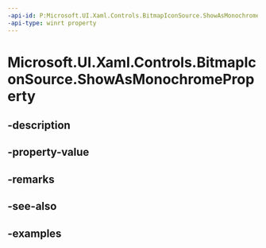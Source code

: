 ```yaml
---
-api-id: P:Microsoft.UI.Xaml.Controls.BitmapIconSource.ShowAsMonochromeProperty
-api-type: winrt property
---
```


<!-- Property syntax.
public DependencyProperty ShowAsMonochromeProperty { get; }
-->

# Microsoft.UI.Xaml.Controls.BitmapIconSource.ShowAsMonochromeProperty

## -description

## -property-value

## -remarks

## -see-also

## -examples

